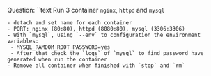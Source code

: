  Question:
 ``text
Run 3 container `nginx`, `httpd` and `mysql`
 ```
- detach and set name for each container
- PORT: nginx (80:80), httpd (8080:80), mysql (3306:3306)
- With `mysql`, using `--env` to configuration the environment variables:
  - MYSQL_RAMDOM_ROOT_PASSWORD=yes
  - After that check the `logs` of `mysql` to find password have generated when run the container
- Remove all container when finished with `stop` and `rm`
